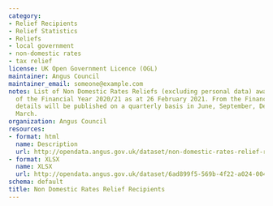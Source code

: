 ```yaml
---
category:
- Relief Recipients
- Relief Statistics
- Reliefs
- local government
- non-domestic rates
- tax relief
license: UK Open Government Licence (OGL)
maintainer: Angus Council
maintainer_email: someone@example.com
notes: List of Non Domestic Rates Reliefs (excluding personal data) awarded in respect
  of the Financial Year 2020/21 as at 26 February 2021. From the Financial Year 2021/22
  details will be published on a quarterly basis in June, September, December and
  March.
organization: Angus Council
resources:
- format: html
  name: Description
  url: http://opendata.angus.gov.uk/dataset/non-domestic-rates-relief-recipients
- format: XLSX
  name: XLSX
  url: http://opendata.angus.gov.uk/dataset/6ad899f5-569b-4f22-a024-004c9318ede9/resource/ae5ec675-1271-40a4-9998-6f619da40d7b/download/non_domestic_rates_relief_recipients_feb_2021.xlsx
schema: default
title: Non Domestic Rates Relief Recipients
---
```

